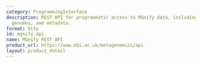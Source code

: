 ```yaml
---
category: ProgrammingInterface
description: REST API for programmatic access to MGnify data, including studies, analyses,
  genomes, and metadata.
format: http
id: mgnify.api
name: MGnify REST API
product_url: https://www.ebi.ac.uk/metagenomics/api
layout: product_detail
---
```


